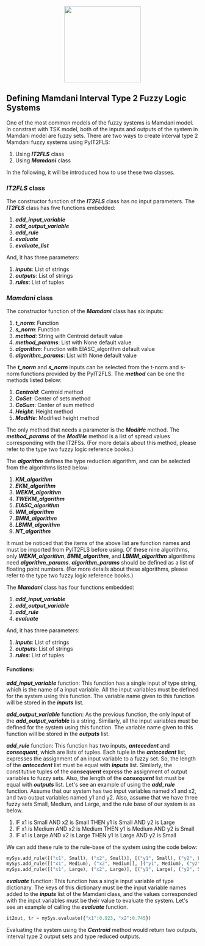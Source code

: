 <p align="center"><img src="https://raw.githubusercontent.com/Haghrah/PyIT2FLS/master/PyIT2FLS_icon.png" width="200"/></p>

## Defining Mamdani Interval Type 2 Fuzzy Logic Systems
One of the most common models of the fuzzy systems is Mamdani model. In constrast with TSK model, both of the inputs and outputs of the system in Mamdani model are fuzzy sets. There are two ways to create interval type 2 Mamdani fuzzy systems using PyIT2FLS:

1. Using **_IT2FLS_** class
2. Using **_Mamdani_** class

In the following, it will be introduced how to use these two classes.

### **_IT2FLS_** class
The constructor function of the **_IT2FLS_** class has no input parameters. The **_IT2FLS_** class has five functions embedded:

1. **_add_input_variable_**
2. **_add_output_variable_**
3. **_add_rule_**
4. **_evaluate_**
5. **_evaluate_list_**

And, it has three parameters:

1. **_inputs_**: List of strings
2. **_outputs_**: List of strings
3. **_rules_**: List of tuples

### **_Mamdani_** class
The constructor function of the **_Mamdani_** class has six inputs:

1. **_t_norm_**: Function
2. **_s_norm_**: Function
3. **_method_**: String with Centroid default value
4. **_method_params_**: List with None default value
5. **_algorithm_**: Function with EIASC_algorithm default value
6. **_algorithm_params_**: List with None default value

The **_t_norm_** and **_s_norm_** inputs can be selected from the t-norm and s-norm functions provided by the PyIT2FLS. The **_method_** can be one the methods listed below:

1. **_Centroid_**: Centroid method
2. **_CoSet_**: Center of sets method
3. **_CoSum_**: Center of sum method
4. **_Height_**: Height method
5. **_ModiHe_**: Modified height method

The only method that needs a parameter is the **_ModiHe_** method. The **_method_params_** of the **_ModiHe_** method is a list of spread values corresponding with the IT2FSs. (For more details about this method, please refer to the type two fuzzy logic reference books.)

The **_algorithm_** defines the type reduction algorithm, and can be selected from the algorithms listed below:

1. **_KM_algorithm_**
2. **_EKM_algorithm_**
3. **_WEKM_algorithm_**
4. **_TWEKM_algorithm_**
5. **_EIASC_algorithm_**
6. **_WM_algorithm_**
7. **_BMM_algorithm_**
8. **_LBMM_algorithm_**
9. **_NT_algorithm_**

It must be noticed that the items of the above list are function names and must be imported from PyIT2FLS before using. Of these nine algorithms, only **_WEKM_algorithm_**, **_BMM_algorithm_**, and **_LBMM_algorithm_** algorithms need **_algorithm_params_**. **_algorithm_params_** should be defined as a list of floating point numbers. (For more details about these algorithms, please refer to the type two fuzzy logic reference books.)

The **_Mamdani_** class has four functions embedded:

1. **_add_input_variable_**
2. **_add_output_variable_**
3. **_add_rule_**
4. **_evaluate_**

And, it has three parameters:

1. **_inputs_**: List of strings
2. **_outputs_**: List of strings
3. **_rules_**: List of tuples

#### Functions:
**_add_input_variable_** function: This function has a single input of type string, which is the name of a input variable. All the input variables must be defined for the system using this function. The variable name given to this function will be stored in the **_inputs_** list.

**_add_output_variable_** function: As the previous function, the only input of the **_add_output_variable_** is a string. Similarly, all the input variables must be defined for the system using this function. The variable name given to this function will be stored in the **_outputs_** list.

**_add_rule_** function: This function has two inputs, **_antecedent_** and **_consequent_**, which are lists of tuples. Each tuple in the **_antecedent_** list, expresses the assignment of an input variable to a fuzzy set. So, the length of the **_antecedent_** list must be equal with **_inputs_** list. Similarly, the constitutive tuples of the **_consequent_** express the assignment of output variables to fuzzy sets. Also, the length of the **_consequent_** list must be equal with **_outputs_** list. Let's see an example of using the **_add_rule_** function. Assume that our system has two input variables named x1 and x2, and two output variables named y1 and y2. Also, assume that we have three fuzzy sets Small, Medium, and Large, and the rule base of our system is as below.

1. IF x1 is Small AND x2 is Small THEN y1 is Small AND y2 is Large
2. IF x1 is Medium AND x2 is Medium THEN y1 is Medium AND y2 is Small
3. IF x1 is Large AND x2 is Large THEN y1 is Large AND y2 is Small

We can add these rule to the rule-base of the system using the code below:

```python
mySys.add_rule([("x1", Small), ("x2", Small)], [("y1", Small), ("y2", Large)])
mySys.add_rule([("x1", Medium), ("x2", Medium)], [("y1", Medium), ("y2", Small)])
mySys.add_rule([("x1", Large), ("x2", Large)], [("y1", Large), ("y2", Small)])
```

**_evaluate_** function: This function has a single input variable of type dictionary. The keys of this dictionary must be the input variable names added to the **_inputs_** list of the Mamdani class, and the values corresponded with the input variables must be their value to evaluate the system. Let's see an example of calling the **_evaluate_** function.

```python
it2out, tr = mySys.evaluate({"x1":0.923, "x2":0.745})
```

Evaluating the system using the **_Centroid_** method would return two outputs, interval type 2 output sets and type reduced outputs.




